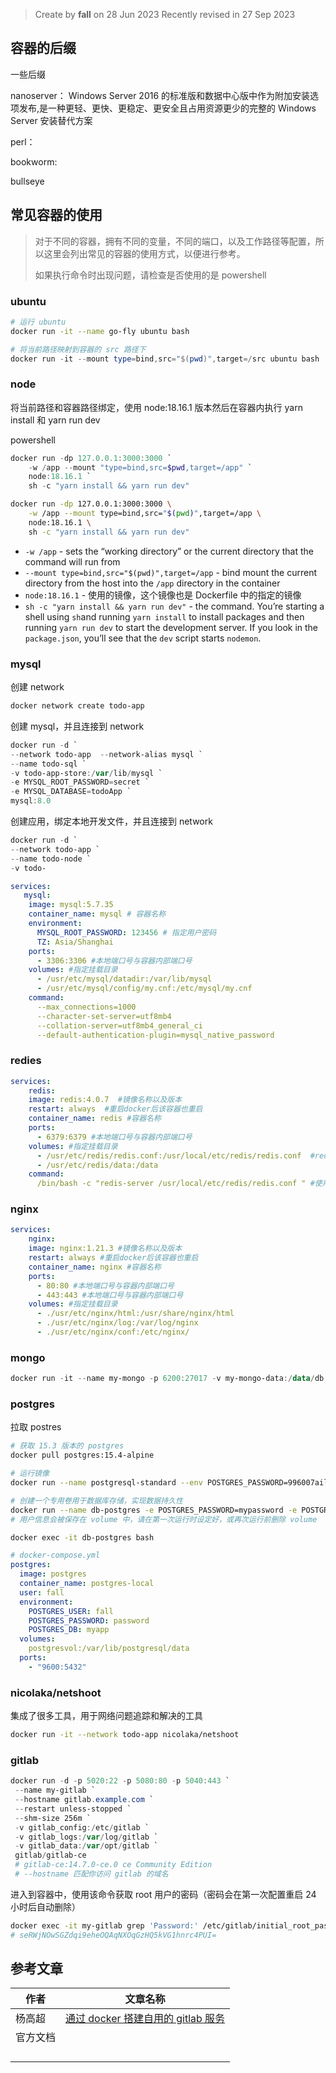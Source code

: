 > Create by **fall** on 28 Jun 2023
> Recently revised in 27 Sep 2023

## 容器的后缀

一些后缀

nanoserver： Windows Server 2016 的标准版和数据中心版中作为附加安装选项发布,是一种更轻、更快、更稳定、更安全且占用资源更少的完整的 Windows Server 安装替代方案

perl：

bookworm:

bullseye

## 常见容器的使用

> 对于不同的容器，拥有不同的变量，不同的端口，以及工作路径等配置，所以这里会列出常见的容器的使用方式，以便进行参考。
>
> 如果执行命令时出现问题，请检查是否使用的是 powershell

### ubuntu

```bash
# 运行 ubuntu
docker run -it --name go-fly ubuntu bash
```

```powershell
# 将当前路径映射到容器的 src 路径下
docker run -it --mount type=bind,src="$(pwd)",target=/src ubuntu bash
```

### node

将当前路径和容器路径绑定，使用 node:18.16.1 版本然后在容器内执行 yarn install 和 yarn run dev

powershell

```powershell
docker run -dp 127.0.0.1:3000:3000 `
    -w /app --mount "type=bind,src=$pwd,target=/app" `
    node:18.16.1 `
    sh -c "yarn install && yarn run dev"
```

```bash
docker run -dp 127.0.0.1:3000:3000 \
    -w /app --mount type=bind,src="$(pwd)",target=/app \
    node:18.16.1 \
    sh -c "yarn install && yarn run dev"
```

- `-w /app` - sets the “working directory” or the current directory that the command will run from
- `--mount type=bind,src="$(pwd)",target=/app` - bind mount the current directory from the host into the `/app` directory in the container
- `node:18.16.1` - 使用的镜像，这个镜像也是 Dockerfile 中的指定的镜像
- `sh -c "yarn install && yarn run dev"` - the command. You’re starting a shell using `sh`and running `yarn install` to install packages and then running `yarn run dev` to start the development server. If you look in the `package.json`, you’ll see that the `dev` script starts `nodemon`.

### mysql

创建 network

```powershell
docker network create todo-app
```

创建 mysql，并且连接到 network

```powershell
docker run -d `
--network todo-app  --network-alias mysql `
--name todo-sql `
-v todo-app-store:/var/lib/mysql `
-e MYSQL_ROOT_PASSWORD=secret `
-e MYSQL_DATABASE=todoApp `
mysql:8.0
```

创建应用，绑定本地开发文件，并且连接到 network

```powershell
docker run -d `
--network todo-app `
--name todo-node `
-v todo-
```

```yml
services:
   mysql:
    image: mysql:5.7.35 
    container_name: mysql # 容器名称
    environment:
      MYSQL_ROOT_PASSWORD: 123456 # 指定用户密码
      TZ: Asia/Shanghai
    ports:
      - 3306:3306 #本地端口号与容器内部端口号
    volumes: #指定挂载目录
      - /usr/etc/mysql/datadir:/var/lib/mysql
      - /usr/etc/mysql/config/my.cnf:/etc/mysql/my.cnf
    command: 
      --max_connections=1000
      --character-set-server=utf8mb4
      --collation-server=utf8mb4_general_ci
      --default-authentication-plugin=mysql_native_password
```



### redies

```yml
services:
	redis:
    image: redis:4.0.7  #镜像名称以及版本
    restart: always  #重启docker后该容器也重启
    container_name: redis #容器名称
    ports:
      - 6379:6379 #本地端口号与容器内部端口号
    volumes: #指定挂载目录
      - /usr/etc/redis/redis.conf:/usr/local/etc/redis/redis.conf  #redis.conf文件和data目录分别映射了主机的redis.conf文件和主机的data目录
      - /usr/etc/redis/data:/data
    command:
      /bin/bash -c "redis-server /usr/local/etc/redis/redis.conf " #使用command可以覆盖容器启动后默认执行的命令。这里启动执行指定的redis.conf文件
```



### nginx

```yml
services:
	nginx:
    image: nginx:1.21.3 #镜像名称以及版本
    restart: always #重启docker后该容器也重启
    container_name: nginx #容器名称
    ports:
      - 80:80 #本地端口号与容器内部端口号
      - 443:443 #本地端口号与容器内部端口号
    volumes: #指定挂载目录
      - ./usr/etc/nginx/html:/usr/share/nginx/html
      - ./usr/etc/nginx/log:/var/log/nginx
      - ./usr/etc/nginx/conf:/etc/nginx/
```



### mongo

```powershell
docker run -it --name my-mongo -p 6200:27017 -v my-mongo-data:/data/db -v my-mongo-config:/data/configdb mongo:5.0.18 -e MONGO_INITDB_ROOT_USERNAME=fall -e MONGO_INITDB_ROOT_PASSWORD=password123
```

### postgres

拉取 postres

```bash
# 获取 15.3 版本的 postgres
docker pull postgres:15.4-alpine

# 运行镜像
docker run --name postgresql-standard --env POSTGRES_PASSWORD=996007aile --publish 9600:5432 postgres:15.4-alpine

# 创建一个专用卷用于数据库存储，实现数据持久性
docker run --name db-postgres -e POSTGRES_PASSWORD=mypassword -e POSTGRES_USER=fall -e POSTGRES_DB=myapp -p 9600:5432 -v postgresvol:/var/lib/postgresql/data -d postgres:15.4-alpine
# 用户信息会被保存在 volume 中，请在第一次运行时设定好，或再次运行前删除 volume
```

```bash
docker exec -it db-postgres bash
```

```yaml
# docker-compose.yml
postgres:
  image: postgres
  container_name: postgres-local
  user: fall
  environment:
    POSTGRES_USER: fall
    POSTGRES_PASSWORD: password
    POSTGRES_DB: myapp
  volumes:
  	postgresvol:/var/lib/postgresql/data
  ports:
    - "9600:5432"
```

### nicolaka/netshoot

集成了很多工具，用于网络问题追踪和解决的工具

```bash
docker run -it --network todo-app nicolaka/netshoot
```

### gitlab

```powershell
docker run -d -p 5020:22 -p 5080:80 -p 5040:443 `
 --name my-gitlab `
 --hostname gitlab.example.com `
 --restart unless-stopped `
 --shm-size 256m `
 -v gitlab_config:/etc/gitlab `
 -v gitlab_logs:/var/log/gitlab `
 -v gitlab_data:/var/opt/gitlab `
 gitlab/gitlab-ce
 # gitlab-ce:14.7.0-ce.0 ce Community Edition
 # --hostname 匹配你访问 gitlab 的域名
```

进入到容器中，使用该命令获取 root 用户的密码（密码会在第一次配置重启 24 小时后自动删除）

```bash
docker exec -it my-gitlab grep 'Password:' /etc/gitlab/initial_root_password
# seRWjNOwSGZdqi9eheOQAqNXOqGzHQ5kVG1hnrc4PUI=
```

## 参考文章

| 作者     | 文章名称                                                     |
| -------- | ------------------------------------------------------------ |
| 杨高超   | [通过 docker 搭建自用的 gitlab 服务](https://juejin.cn/post/6844903544496062472) |
| 官方文档 |                                                              |
|          |                                                              |
|          |                                                              |
|          |                                                              |
|          |                                                              |

